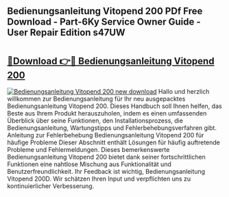 ## Bedienungsanleitung Vitopend 200 PDf Free Download - Part-6Ky Service Owner Guide - User Repair Edition s47UW

# <h2><a href="http://df0grs.blite.top/?on=Bedienungsanleitung+Vitopend+200">🔗Download 👉🔴 Bedienungsanleitung Vitopend 200</a></h2>

[![Bedienungsanleitung Vitopend 200 new download](https://i.imgur.com/lujVjoI.png)](http://df0grs.blite.top/?on=Bedienungsanleitung+Vitopend+200)
Hallo und herzlich willkommen zur Bedienungsanleitung für Ihr neu ausgepacktes Bedienungsanleitung Vitopend 200. Dieses Handbuch soll Ihnen helfen, das Beste aus Ihrem Produkt herauszuholen, indem es einen umfassenden Überblick über seine Funktionen, den Installationsprozess, die Bedienungsanleitung, Wartungstipps und Fehlerbehebungsverfahren gibt. Anleitung zur Fehlerbehebung Bedienungsanleitung Vitopend 200 für häufige Probleme Dieser Abschnitt enthält Lösungen für häufig auftretende Probleme und Fehlermeldungen. Dieses bemerkenswerte Bedienungsanleitung Vitopend 200 bietet dank seiner fortschrittlichen Funktionen eine nahtlose Mischung aus Funktionalität und Benutzerfreundlichkeit. Ihr Feedback ist wichtig, Bedienungsanleitung Vitopend 200D. Wir schätzen Ihren Input und verpflichten uns zu kontinuierlicher Verbesserung.
